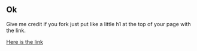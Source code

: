 ## Ok

Give me credit if you fork
just put like a little h1 at the top of your page with the link.

[Here is the link](https://breads2de.netlify.app)

